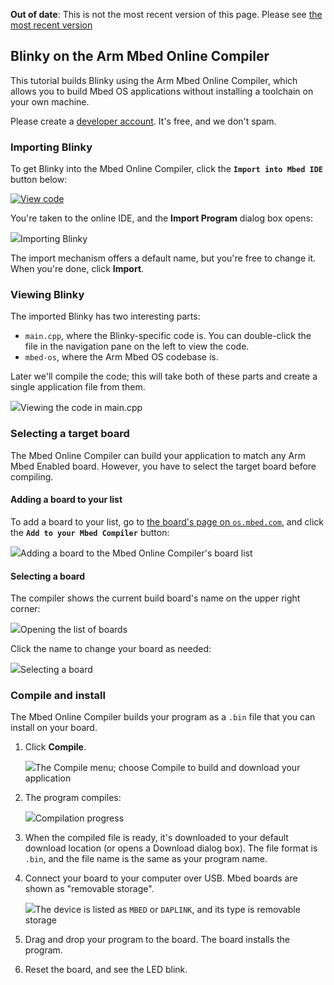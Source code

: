 <span class="warnings">**Out of date**: This is not the most recent version of this page. Please see [the most recent version](y)</span>
## Blinky on the Arm Mbed Online Compiler

This tutorial builds Blinky using the Arm Mbed Online Compiler, which allows you to build Mbed OS applications without installing a toolchain on your own machine.

<span class="tips">Please create a <a href="https://os.mbed.com/account/signup/" target="_blank">developer account</a>. It's free, and we don't spam.</span>

### Importing Blinky

To get Blinky into the Mbed Online Compiler, click the **`Import into Mbed IDE`** button below:

[![View code](https://www.mbed.com/embed/?url=https://os.mbed.com/teams/mbed-os-examples/code/mbed-os-example-blinky/)](https://os.mbed.com/teams/mbed-os-examples/code/mbed-os-example-blinky/file/tip/main.cpp)

You're taken to the online IDE, and the **Import Program** dialog box opens:

<span class="images">![](https://s3-us-west-2.amazonaws.com/mbed-os-docs-images/import_dialog.png)<span>Importing Blinky</span></span>

The import mechanism offers a default name, but you're free to change it. When you're done, click **Import**.

### Viewing Blinky

The imported Blinky has two interesting parts:

- `main.cpp`, where the Blinky-specific code is. You can double-click the file in the navigation pane on the left to view the code.
- `mbed-os`, where the Arm Mbed OS codebase is.

Later we'll compile the code; this will take both of these parts and create a single application file from them.

<span class="images">![](https://s3-us-west-2.amazonaws.com/mbed-os-docs-images/maincpp.png)<span>Viewing the code in main.cpp</span></span>

### Selecting a target board

The Mbed Online Compiler can build your application to match any Arm Mbed Enabled board. However, you have to select the target board before compiling.

#### Adding a board to your list

To add a board to your list, go to <a href="https://os.mbed.com/platforms/" target="_blank">the board's page on `os.mbed.com`</a>, and click the **`Add to your Mbed Compiler`** button:

<span class="images">![](https://s3-us-west-2.amazonaws.com/mbed-os-docs-images/add_board.png)<span>Adding a board to the Mbed Online Compiler's board list</span></span>

#### Selecting a board

The compiler shows the current build board's name on the upper right corner:

<span class="images">![](https://s3-us-west-2.amazonaws.com/mbed-os-docs-images/show_board.png)<span>Opening the list of boards</span></span>

Click the name to change your board as needed:

<span class="images">![](https://s3-us-west-2.amazonaws.com/mbed-os-docs-images/select_board.png)<span>Selecting a board</span></span>

### Compile and install

The Mbed Online Compiler builds your program as a `.bin` file that you can install on your board.

1. Click **Compile**.

	<span class="images">![](https://s3-us-west-2.amazonaws.com/mbed-os-docs-images/compileandinstall.png)<span>The Compile menu; choose Compile to build and download your application</span></span>

1. The program compiles:

	<span class="images">![](https://s3-us-west-2.amazonaws.com/mbed-os-docs-images/compiling.png)<span>Compilation progress</span></span>

1. When the compiled file is ready, it's downloaded to your default download location (or opens a Download dialog box). The file format is `.bin`, and the file  name is the same as your program name.

1. Connect your board to your computer over USB. Mbed boards are shown as "removable storage".

	<span class="images">![](https://s3-us-west-2.amazonaws.com/mbed-os-docs-images/DeviceOnWindows.png)<span>The device is listed as `MBED` or `DAPLINK`, and its type is removable storage</span></span>

1. Drag and drop your program to the board. The board installs the program.

1. Reset the board, and see the LED blink.
